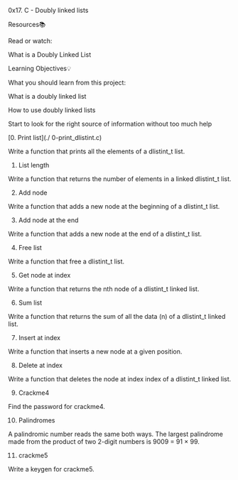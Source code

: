 0x17. C - Doubly linked lists

Resources📚

Read or watch:



What is a Doubly Linked List

Learning Objectives💡

What you should learn from this project:



What is a doubly linked list

How to use doubly linked lists

Start to look for the right source of information without too much help

[0. Print list](./ 0-print_dlistint.c)

Write a function that prints all the elements of a dlistint_t list.

1. List length

Write a function that returns the number of elements in a linked dlistint_t list.

2. Add node

Write a function that adds a new node at the beginning of a dlistint_t list.

3. Add node at the end

Write a function that adds a new node at the end of a dlistint_t list.

4. Free list

Write a function that free a dlistint_t list.

5. Get node at index

Write a function that returns the nth node of a dlistint_t linked list.

6. Sum list

Write a function that returns the sum of all the data (n) of a dlistint_t linked list.

7. Insert at index

Write a function that inserts a new node at a given position.

8. Delete at index

Write a function that deletes the node at index index of a dlistint_t linked list.

9. Crackme4

Find the password for crackme4.

10. Palindromes

A palindromic number reads the same both ways. The largest palindrome made from the product of two 2-digit numbers is 9009 = 91 × 99.

11. crackme5

Write a keygen for crackme5.


